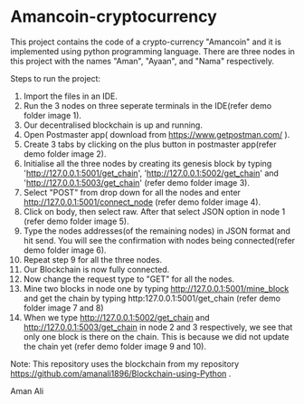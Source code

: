 # Amancoin-cryptocurrency
This project contains the code of a crypto-currency "Amancoin" and it is implemented using python programming language.
There are three nodes in this project with the names "Aman", "Ayaan", and "Nama" respectively.

Steps to run the project:
1) Import the files in an IDE.
2) Run the 3 nodes on three seperate terminals in the IDE(refer demo folder image 1).
3) Our decentralised blockchain is up and running.
4) Open Postmaster app( download from https://www.getpostman.com/ ).
5) Create 3 tabs by clicking on the plus button in postmaster app(refer demo folder image 2).
6) Initialise all the three nodes by creating its genesis block by typing 'http://127.0.0.1:5001/get_chain',
    'http://127.0.0.1:5002/get_chain' and 'http://127.0.0.1:5003/get_chain' (refer demo folder image 3).
7) Select "POST" from drop down for all the nodes and enter http://127.0.0.1:5001/connect_node (refer demo folder image 4).
8) Click on body, then select raw. After that select JSON option in node 1 (refer demo folder image 5).
9) Type the nodes addresses(of the remaining nodes) in JSON format and hit send. You will see the confirmation
   with nodes being connected(refer demo folder image 6).
10) Repeat step 9 for all the three nodes.
11) Our Blockchain is now fully connected.
12) Now change the request type to "GET" for all the nodes.
13) Mine two blocks in node one by typing http://127.0.0.1:5001/mine_block and get the chain
    by typing http:127.0.0.1:5001/get_chain (refer demo folder image 7 and 8)
14) When we type http://127.0.0.1:5002/get_chain and http://127.0.0.1:5003/get_chain in node 2 and 3 respectively, 
    we see that only one block is there on the chain. This is because we did not update the chain yet
    (refer demo folder image 9 and 10).



Note: This repository uses the blockchain from my repository https://github.com/amanali1896/Blockchain-using-Python . 


Aman Ali
